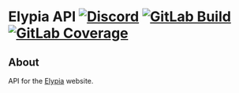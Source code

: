 # Elypia API [![Discord][discord-members]][discord] [![GitLab Build][gitlab-build]][gitlab] [![GitLab Coverage][gitlab-coverage]][gitlab]
## About
API for the [Elypia][elypia] website.

[discord]: https://discord.gg/hprGMaM "Discord Invite"
[discord-members]: https://discordapp.com/api/guilds/184657525990359041/widget.png "Discord Shield"
[gitlab]: https://gitlab.com/Elypia/elypia.com-api/commits/master "Repository on GitLab"
[gitlab-build]: https://gitlab.com/Elypia/elypia.com-api/badges/master/pipeline.svg "GitLab Build Shield"
[gitlab-coverage]: https://gitlab.com/Elypia/elypia.com-api/badges/master/coverage.svg "GitLab Coverage Shield"
[elypia]: https://elypia.com/ "Elypia Homepage"
